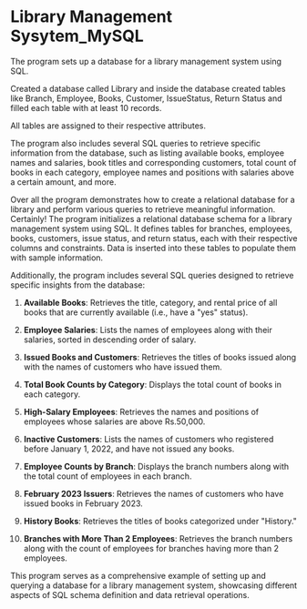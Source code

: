 # Library Management Sysytem_MySQL
The program sets up a database for a library management system using SQL. 

Created a database called Library and inside the database created tables like Branch, Employee, Books, Customer, IssueStatus, Return Status and filled each table with at least 10 records.

All tables are assigned to their respective attributes.

The program also includes several SQL queries to retrieve specific information from the database, such as listing available books, employee names and salaries, book titles and corresponding customers, total count of books in each category, employee names and positions with salaries above a certain amount, and more.

Over all the program demonstrates how to create a relational database for a library and perform various queries to retrieve meaningful information.
Certainly! The program initializes a relational database schema for a library management system using SQL. It defines tables for branches, employees, books, customers, issue status, and return status, each with their respective columns and constraints. Data is inserted into these tables to populate them with sample information.

Additionally, the program includes several SQL queries designed to retrieve specific insights from the database:

1. **Available Books**: Retrieves the title, category, and rental price of all books that are currently available (i.e., have a "yes" status).

2. **Employee Salaries**: Lists the names of employees along with their salaries, sorted in descending order of salary.

3. **Issued Books and Customers**: Retrieves the titles of books issued along with the names of customers who have issued them.

4. **Total Book Counts by Category**: Displays the total count of books in each category.

5. **High-Salary Employees**: Retrieves the names and positions of employees whose salaries are above Rs.50,000.

6. **Inactive Customers**: Lists the names of customers who registered before January 1, 2022, and have not issued any books.

7. **Employee Counts by Branch**: Displays the branch numbers along with the total count of employees in each branch.

8. **February 2023 Issuers**: Retrieves the names of customers who have issued books in February 2023.

9. **History Books**: Retrieves the titles of books categorized under "History."

10. **Branches with More Than 2 Employees**: Retrieves the branch numbers along with the count of employees for branches having more than 2 employees.

This program serves as a comprehensive example of setting up and querying a database for a library management system, showcasing different aspects of SQL schema definition and data retrieval operations.
